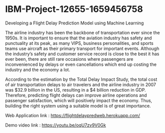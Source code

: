 # IBM-Project-12655-1659456758
Developing a Flight Delay Prediction Model using Machine Learning

The airline industry has been the backbone of transportation ever since the 1950s. It is important to ensure that the 
aviation industry has safety and punctuality at its peak, as many VIPS, business personalities, and sports teams use 
aircraft as their primary transport for important events. Although the industry’s safety and customer service record 
is close to the best it has ever been, there are still rare occasions where passengers are inconvenienced by delays 
or even cancellations which end up costing the industry and the economy a lot. 

According to the estimation by the Total Delay Impact Study, the total cost of air transportation delays to air travelers 
and the airline industry in 2007 was $32.9 billion in the US, resulting in a $4 billion reduction in GDP. Therefore, 
predicting flight delays can improve airline operations and passenger satisfaction, which will positively impact the 
economy. Thus, building the right system using a suitable model is of great importance. 

Web Application link : https://flightdelaypredweb.herokuapp.com/

Demo video link : https://youtu.be/oqU7zv9V0Gk
